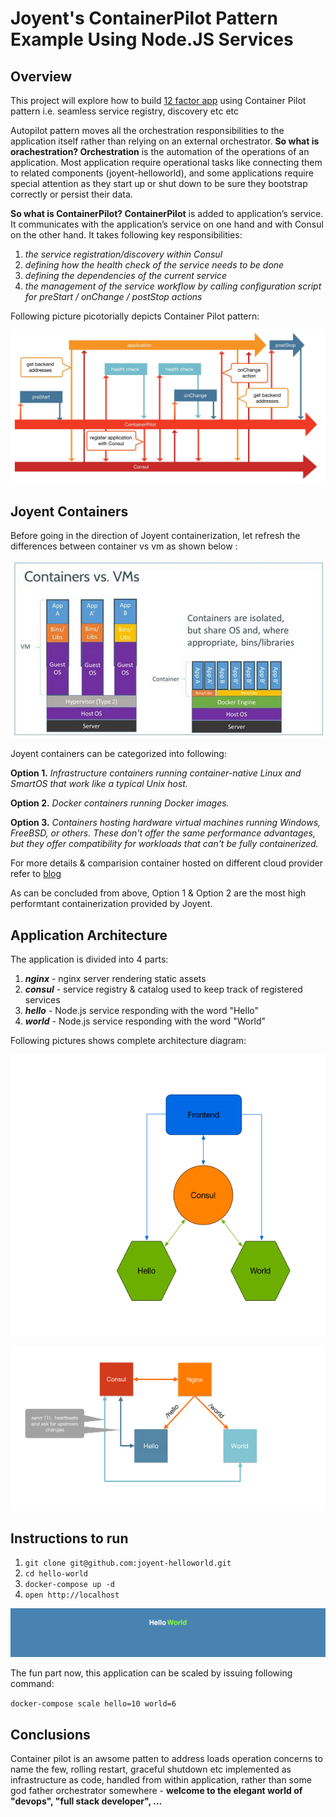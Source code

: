 # Joyent's ContainerPilot Pattern Example Using Node.JS Services

## Overview

This project will explore how to build [12 factor app](https://12factor.net) using Container Pilot pattern i.e. seamless service registry, discovery etc etc

Autopilot pattern moves all the orchestration responsibilities to the application itself rather than relying on an external orchestrator. **So what is orachestration? Orchestration** is the automation of the operations of an application. Most application require operational tasks like connecting them to related components (joyent-helloworld), and some applications require special attention as they start up or shut down to be sure they bootstrap correctly or persist their data.

**So what is ContainerPilot? ContainerPilot** is added to application’s service. It communicates with the application’s service on one hand and with Consul on the other hand. It takes following key responsibilities:
1. _the service registration/discovery within Consul_
2. _defining how the health check of the service needs to be done_
3. _defining the dependencies of the current service_
4. _the management of the service workflow by calling configuration script for preStart / onChange / postStop actions_

Following picture picotorially depicts Container Pilot pattern:

![Container Piolot](ContainerPilot.jpg)

## Joyent Containers

Before going in the direction of Joyent containerization, let refresh the differences between container vs vm as shown below :

![Container](JoyentContainer.png)


Joyent containers can be categorized into following:

**Option 1.** _Infrastructure containers running container-native Linux and SmartOS that work like a typical Unix host._

**Option 2.** _Docker containers running Docker images._

**Option 3.** _Containers hosting hardware virtual machines running Windows, FreeBSD, or others. These don't offer the same performance advantages, but they offer compatibility for workloads that can't be fully containerized._

For more details & comparision container hosted on different cloud provider refer to [blog](https://www.joyent.com/blog/understanding-triton-containers)

As can be concluded from above, Option 1 & Option 2 are the most high performtant containerization provided by Joyent.

## Application Architecture
The application is divided into 4 parts:

1. _**nginx**_ - nginx server rendering static assets
2. _**consul**_ - service registry & catalog used to keep track of registered services
3. _**hello**_ - Node.js service responding with the word "Hello"
4. _**world**_ - Node.js service responding with the word "World"

Following pictures shows complete architecture diagram:

![HelloWorld](hello-world.png)


![Joyent Arch Diagram](joyent-arch-diagram.jpg)

## Instructions to run

1. `git clone git@github.com:joyent-helloworld.git`
2. `cd hello-world`
3. `docker-compose up -d`
4. `open http://localhost`

![HelloWorld](HelloWorld.png)

The fun part now, this application can be scaled by issuing following command:

`docker-compose scale hello=10 world=6`

## Conclusions
Container pilot is an awsome patten to address loads operation concerns to name the few, rolling restart, graceful shutdown etc implemented as infrastructure as code, handled from within application, rather than some god father orchestrator somewhere - **welcome to the elegant world of "devops", "full stack developer", ...**
